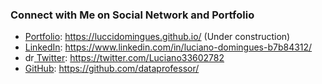 ### Connect with Me on Social Network and Portfolio

* [Portfolio](https://luccidomingues.github.io/): https://luccidomingues.github.io/ (Under construction)
* [LinkedIn](https://www.linkedin.com/in/luciano-domingues-b7b84312/): https://www.linkedin.com/in/luciano-domingues-b7b84312/
* <a href="https://twitter.com/Luciano33602782"><img src="https://res.cloudinary.com/importdata/image/upload/v1595012924/Twitter_Logo_Blue_gbtagu.png" alt="drawing" height="14"/> [Twitter](https://twitter.com/Luciano33602782): https://twitter.com/Luciano33602782
* [GitHub](https://github.com/dataprofessor/): https://github.com/dataprofessor/
